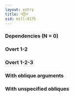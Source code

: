 ```yaml
---
layout: entry
title: འཁྱོལ་
vid: Hill:0175
---
```

### Dependencies (N = 0)


### Overt 1-2


### Overt 1-2-3


### With oblique arguments


### With unspecified obliques
